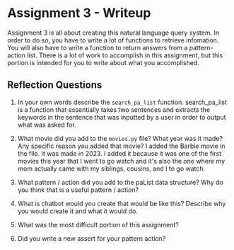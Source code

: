 # Assignment 3 - Writeup

Assignment 3 is all about creating this natural language query system.  In order to do so, you have to write a lot of functions to retrieve infomation.  You will also have to write a function to return answers from a pattern-action list.  There is a lot of work to accomplish in this assignment, but this portion is intended for you to write about what you accomplished.

## Reflection Questions
1. In your own words describe the `search_pa_list` function.
search_pa_list is a function that essentially takes two sentences and extracts the keywords in the sentence that was inputted by a user in order to output what was asked for.

2. What movie did you add to the `movies.py` file?  What year was it made? Any specific reason you added that movie?
I added the Barbie movie in the file. It was made in 2023. I added it because it was one of the first movies this year that I went to go watch and it's also the one where my mom actually came with my siblings, cousins, and I to go watch. 

3. What pattern / action did you add to the paList data structure?  Why do you think that is a useful pattern / action?


4. What is chatbot would you create that would be like this?  Describe why you would create it and what it would do.


5. What was the most difficult portion of this assignment?


6. Did you write a new assert for your pattern action?



